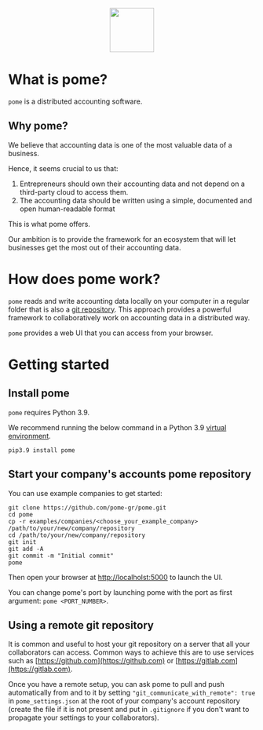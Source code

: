 <p align="center"><a href="https://pome.gr/">
<img src="https://pome.gr/assets/pome-round.png" width="90px"/>
</a></p>

# What is pome?

`pome` is a distributed accounting software.

## Why pome?

We believe that accounting data is one of the most valuable data of a business.   

Hence, it seems crucial to us that:

1. Entrepreneurs should own their accounting data and not depend on a third-party cloud to access them. 
2. The accounting data should be written using a simple, documented and open human-readable format

This is what pome offers.

Our ambition is to provide the framework for an ecosystem that will let businesses get the most out of their accounting data.

# How does pome work?

`pome` reads and write accounting data locally on your computer in a regular folder that is also a [git repository](https://en.wikipedia.org/wiki/Git). This approach provides a powerful framework to collaboratively work on accounting data in a distributed way.

`pome` provides a web UI that you can access from your browser.

# Getting started

## Install pome

`pome` requires Python 3.9.

We recommend running the below command in a Python 3.9 [virtual environment](https://realpython.com/python-virtual-environments-a-primer/).

```
pip3.9 install pome
```

## Start your company's accounts pome repository

You can use example companies to get started:

```
git clone https://github.com/pome-gr/pome.git
cd pome
cp -r examples/companies/<choose_your_example_company> /path/to/your/new/company/repository
cd /path/to/your/new/company/repository
git init
git add -A
git commit -m "Initial commit"
pome
```

Then open your browser at [http://localholst:5000](http://localholst:5000) to launch the UI.

You can change pome's port by launching pome with the port as first argument: `pome <PORT_NUMBER>`.

## Using a remote git repository

It is common and useful to host your git repository on a server that all your collaborators can access.
Common ways to achieve this are to use services such as [https://github.com](https://github.com) or [https://gitlab.com](https://gitlab.com).

Once you have a remote setup, you can ask pome to pull and push automatically from and to it by setting `"git_communicate_with_remote": true` in `pome_settings.json` at the root of your company's account repository (create the file if it is not present and put in `.gitignore` if you don't want to propagate your settings to your collaborators). 
